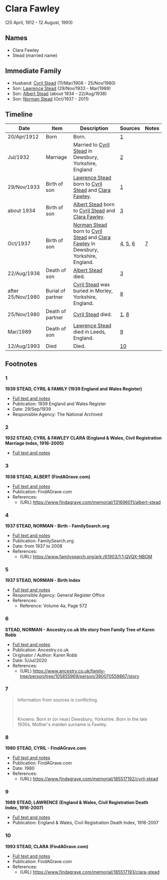 ﻿---
layout: person
subject_key: i7539126
permalink: /people/i7539126
---

# Clara Fawley
(20 April, 1912 - 12 August, 1993)

## Names

* Clara Fawley
* Stead (married name)

## Immediate Family

* Husband: [Cyril Stead](./@61214710@-cyril-stead-b1908-3-11-d1980-11-25.md) (11/Mar/1908 - 25/Nov/1980)
* Son: [Lawrence Stead](./@18256653@-lawrence-stead-b1933-11-29-d1989-3.md) (29/Nov/1933 - Mar/1989)
* Son: [Albert Stead](./@82189144@-albert-stead-b1934-d1938-8-22.md) (about 1934 - 22/Aug/1938)
* Son: [Norman Stead](./@69808462@-norman-stead-b1937-10-d2011.md) (Oct/1937 - 2011)

## Timeline

Date | Item | Description | Sources | Notes
---|---|---|---|---
20/Apr/1912 | Born | Born. | [1](#1) | 
Jul/1932 | Marriage | Married to [Cyril Stead](./@61214710@-cyril-stead-b1908-3-11-d1980-11-25.md) in Dewsbury, Yorkshire, England | [2](#2) | 
29/Nov/1933 | Birth of son | [Lawrence Stead](./@18256653@-lawrence-stead-b1933-11-29-d1989-3.md) born to [Cyril Stead](./@61214710@-cyril-stead-b1908-3-11-d1980-11-25.md) and [Clara Fawley](./@7539126@-clara-fawley-b1912-4-20-d1993-8-12.md). | [1](#1) | 
about 1934 | Birth of son | [Albert Stead](./@82189144@-albert-stead-b1934-d1938-8-22.md) born to [Cyril Stead](./@61214710@-cyril-stead-b1908-3-11-d1980-11-25.md) and [Clara Fawley](./@7539126@-clara-fawley-b1912-4-20-d1993-8-12.md). | [3](#3) | 
Oct/1937 | Birth of son | [Norman Stead](./@69808462@-norman-stead-b1937-10-d2011.md) born to [Cyril Stead](./@61214710@-cyril-stead-b1908-3-11-d1980-11-25.md) and [Clara Fawley](./@7539126@-clara-fawley-b1912-4-20-d1993-8-12.md) in Dewsbury, Yorkshire, England. | [4](#4), [5](#5), [6](#6) | [7](#7)
22/Aug/1938 | Death of son | [Albert Stead](./@82189144@-albert-stead-b1934-d1938-8-22.md) died. | [3](#3) | 
after 25/Nov/1980 | Burial of partner | [Cyril Stead](./@61214710@-cyril-stead-b1908-3-11-d1980-11-25.md) was buried in Morley, Yorkshire, England. | [8](#8) | 
25/Nov/1980 | Death of partner | [Cyril Stead](./@61214710@-cyril-stead-b1908-3-11-d1980-11-25.md) died. | [1](#1), [8](#8) | 
Mar/1989 | Death of son | [Lawrence Stead](./@18256653@-lawrence-stead-b1933-11-29-d1989-3.md) died in Leeds, England. | [9](#9) | 
12/Aug/1993 | Died | Died. | [10](#10) | 

## Footnotes

### 1

**1939 STEAD, CYRIL & FAMILY (1939 England and Wales Register)**

* [Full text and notes](../sources/@58949710@-1939-stead,-cyril-&-family-1939-england-and-wales-register-.md)
* Publication: 1939 England and Wales Register
* Date: 29/Sep/1939
* Responsible Agency: The National Archived

### 2

**1932 STEAD, CYRIL & FAWLEY CLARA (England & Wales, Civil Registration Marriage Index, 1916-2005)**

* [Full text and notes](../sources/@17796568@-1932-stead,-cyril-&-fawley-clara-england-&-wales,-civil-registration-marriage-index,-1916-2005-.md)

### 3

**1938 STEAD, ALBERT (FindAGrave.com)**

* [Full text and notes](../sources/@18493588@-1938-stead,-albert-findagrave.com-.md)
* Publication: FindAGrave.com
* References: 
  * (URL) https://www.findagrave.com/memorial/131696011/albert-stead

### 4

**1937 STEAD, NORMAN - Birth - FamilySearch.org**

* [Full text and notes](../sources/@4000218@-1937-stead,-norman-birth-familysearch.org.md)
* Publication: FamilySearch.org
* Date: from 1937 to 2008
* References: 
  * (URL) https://www.familysearch.org/ark:/61903/1:1:QVQX-NBGM

### 5

**1937 STEAD, NORMAN - Birth Index**

* [Full text and notes](../sources/@67874560@-1937-stead,-norman-birth-index.md)
* Responsible Agency: General Register Office
* References: 
  * Reference: Volume 4a, Page 572

### 6

**STEAD, NORMAN - Ancestry.co.uk life story from Family Tree of Karen Robb**

* [Full text and notes](../sources/@80113535@-stead,-norman-ancestry.co.uk-life-story-from-family-tree-of-karen-robb.md)
* Publication: Ancestry.co.uk
* Originator / Author: Karen Robb
* Date: 5/Jul/2020
* References: 
  * (URL) https://www.ancestry.co.uk/family-tree/person/tree/105855969/person/390070559867/story

### 7

> Information from sources is conflicting.
>
> <br/>
>
> Knowns: Born in (or near) Dewsbury, Yorkshire. Born in the late 1930s. Mother's maiden surname is Fawley.
>


### 8

**1980 STEAD, CYRIL - FindAGrave.com**

* [Full text and notes](../sources/@62416562@-1980-stead,-cyril-findagrave.com.md)
* Publication: FindAGrave.com
* Date: 1980
* References: 
  * (URL) https://www.findagrave.com/memorial/185517192/cyril-stead

### 9

**1989 STEAD, LAWRENCE (England & Wales, Civil Registration Death Index, 1916-2007)**

* [Full text and notes](../sources/@78626240@-1989-stead,-lawrence-england-&-wales,-civil-registration-death-index,-1916-2007-.md)
* Publication: England & Wales, Civil Registration Death Index, 1916-2007

### 10

**1993 STEAD, CLARA (FindAGrave.com)**

* [Full text and notes](../sources/@37778270@-1993-stead,-clara-findagrave.com-.md)
* Publication: FindAGrave.com
* References: 
  * (URL) https://www.findagrave.com/memorial/185517193/clara-stead

